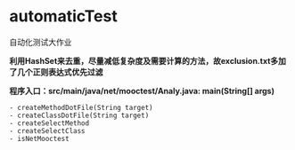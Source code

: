 # automaticTest
自动化测试大作业

**利用HashSet来去重，尽量减低复杂度及需要计算的方法，故exclusion.txt多加了几个正则表达式优先过滤**

**程序入口：src/main/java/net/mooctest/Analy.java: main(String[] args)**
```
- createMethodDotFile(String target)        
- createClassDotFile(String target)
- createSelectMethod
- createSelectClass
- isNetMooctest
```
